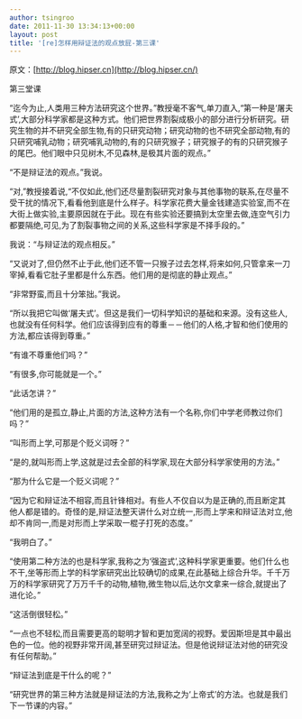```yaml
---
author: tsingroo
date: 2011-11-30 13:34:13+00:00
layout: post
title: '[re]怎样用辩证法的观点放屁-第三课'
---
```



原文：[http://blog.hipser.cn](http://blog.hipser.cn/)

第三堂课

“迄今为止,人类用三种方法研究这个世界。”教授毫不客气,单刀直入,“第一种是‘屠夫式’,大部分科学家都是这种方式。他们把世界割裂成极小的部分进行分析研究。研究生物的并不研究全部生物,有的只研究动物；研究动物的也不研究全部动物,有的只研究哺乳动物；研究哺乳动物的,有的只研究猴子；研究猴子的有的只研究猴子的尾巴。他们眼中只见树木,不见森林,是极其片面的观点。”

<!-- more -->“不是辩证法的观点。”我说。

“对,”教授接着说,“不仅如此,他们还尽量割裂研究对象与其他事物的联系,在尽量不受干扰的情况下,看看他到底是什么样子。科学家花费大量金钱建造实验室,而不在大街上做实验,主要原因就在于此。现在有些实验还要搞到太空里去做,连空气引力都要隔绝,可见,为了割裂事物之间的关系,这些科学家是不择手段的。”

我说：“与辩证法的观点相反。”

“又说对了,但仍然不止于此,他们还不管一只猴子过去怎样,将来如何,只管拿来一刀宰掉,看看它肚子里都是什么东西。他们用的是彻底的静止观点。”

“非常野蛮,而且十分笨拙。”我说。

“所以我把它叫做‘屠夫式’。但这是我们一切科学知识的基础和来源。没有这些人,也就没有任何科学。他们应该得到应有的尊重－－他们的人格,才智和他们使用的方法,都应该得到尊重。”

“有谁不尊重他们吗？”

“有很多,你可能就是一个。”

“此话怎讲？”

“他们用的是孤立,静止,片面的方法,这种方法有一个名称,你们中学老师教过你们吗？”

“叫形而上学,可那是个贬义词呀？”

“是的,就叫形而上学,这就是过去全部的科学家,现在大部分科学家使用的方法。”

“那为什么它是一个贬义词呢？”

“因为它和辩证法不相容,而且针锋相对。有些人不仅自以为是正确的,而且断定其他人都是错的。奇怪的是,辩证法整天讲什么对立统一,形而上学来和辩证法对立,他却不肯同一,而是对形而上学采取一棍子打死的态度。”

“我明白了。”

“使用第二种方法的也是科学家,我称之为‘强盗式’,这种科学家更重要。他们什么也不干,坐等形而上学的科学家研究出比较确切的成果,在此基础上综合升华。千千万万的科学家研究了万万千千的动物,植物,微生物以后,达尔文拿来一综合,就提出了进化论。”

“这活倒很轻松。”

“一点也不轻松,而且需要更高的聪明才智和更加宽阔的视野。爱因斯坦是其中最出色的一位。他的视野非常开阔,甚至研究过辩证法。但是他说辩证法对他的研究没有任何帮助。”

“辩证法到底是干什么的呢？”

“研究世界的第三种方法就是辩证法的方法,我称之为‘上帝式’的方法。也就是我们下一节课的内容。”
